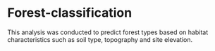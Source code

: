 # Forest-classification
This analysis was conducted to predict forest types based on habitat characteristics such as soil type, topography and site elevation.
